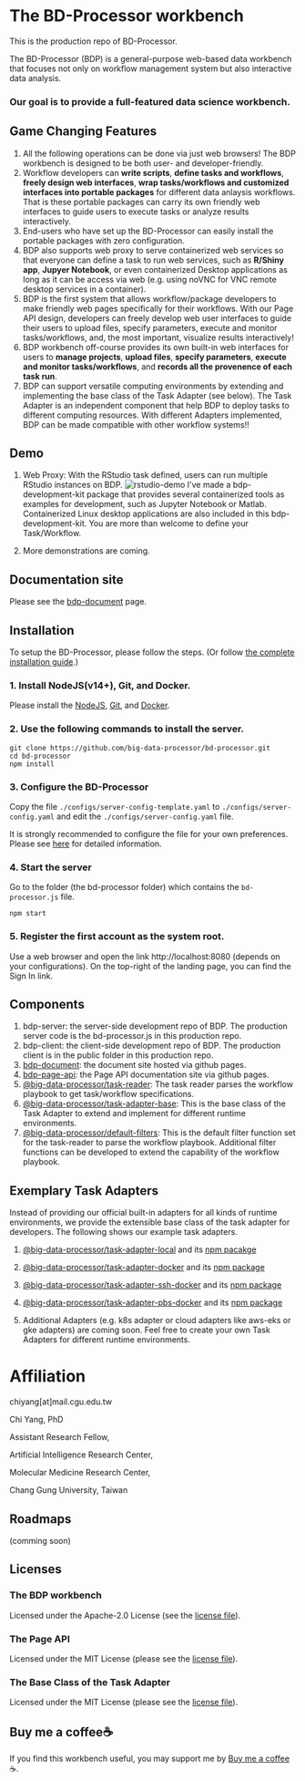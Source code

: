 # The BD-Processor workbench

This is the production repo of BD-Processor.

The BD-Processor (BDP) is a general-purpose web-based data workbench that focuses not only on workflow management system but also interactive data analysis.

### Our goal is to provide a full-featured data science workbench.

## Game Changing Features
1. All the following operations can be done via just web browsers! The BDP workbench is designed to be both user- and developer-friendly.
2. Workflow developers can **write scripts**, **define tasks and workflows**, **freely design web interfaces**, **wrap tasks/workflows and customized interfaces into portable packages** for different data anlaysis workflows. That is these portable packages can carry its own friendly web interfaces to guide users to execute tasks or analyze results interactively.
3. End-users who have set up the BD-Processor can easily install the portable packages with zero configuration.
4. BDP also supports web proxy to serve containerized web services so that everyone can define a task to run web services, such as **R/Shiny app**, **Jupyer Notebook**, or even containerized Desktop applications as long as it can be access via web (e.g. using noVNC for VNC remote desktop services in a container).
5. BDP is the first system that allows workflow/package developers to make friendly web pages specifically for their workflows. With our Page API design, developers can freely develop web user interfaces to guide their users to upload files, specify parameters, execute and monitor tasks/workflows, and, the most important, visualize results interactively!  
6. BDP workbench off-course provides its own built-in web interfaces for users to **manage projects**, **upload files**, **specify parameters**, **execute and monitor tasks/workflows**, and **records all the provenence of each task run**.
7. BDP can support versatile computing environments by extending and implementing the base class of the Task Adapter (see below). The Task Adapter is an independent component that help BDP to deploy tasks to different computing resources. With different Adapters implemented, BDP can be made compatible with other workflow systems!!

## Demo
1. Web Proxy: With the RStudio task defined, users can run multiple RStudio instances on BDP. 
![rstudio-demo](https://user-images.githubusercontent.com/1439838/122026141-90386600-cdfc-11eb-9ceb-1e5e8bdbe9ad.gif)
I've made a bdp-development-kit package that provides several containerized tools as examples for development, such as Jupyter Notebook or Matlab.
Containerized Linux desktop applications are also included in this bdp-development-kit. You are more than welcome to define your Task/Workflow.

2. More demonstrations are coming.


## Documentation site

Please see the [bdp-document](https://big-data-processor.github.io/bdp-document/) page.


## Installation
To setup the BD-Processor, please follow the steps. (Or follow [the complete installation guide](https://big-data-processor.github.io/bdp-document/installation.html).)
### 1. Install NodeJS(v14+), Git, and Docker.
Please install the [NodeJS](https://nodejs.org/), [Git](https://git-scm.com/), and [Docker](https://www.docker.com/).

### 2. Use the following commands to install the server.
```
git clone https://github.com/big-data-processor/bd-processor.git
cd bd-processor
npm install
```

### 3. Configure the BD-Processor
Copy the file `./configs/server-config-template.yaml` to `./configs/server-config.yaml` and edit the `./configs/server-config.yaml` file.

It is strongly recommended to configure the file for your own preferences. Please see [here](https://big-data-processor.github.io/bdp-document/installation.html#configure-the-mongo-database-connection) for detailed information.

### 4. Start the server
Go to the folder (the bd-processor folder) which contains the `bd-processor.js` file.
```
npm start
```

### 5. Register the first account as the system root.
Use a web browser and open the link http://localhost:8080 (depends on your configurations).
On the top-right of the landing page, you can find the Sign In link.


## Components
1. bdp-server: the server-side development repo of BDP. The production server code is the bd-processor.js in this production repo.
2. bdp-client: the client-side development repo of BDP. The production client is in the public folder in this production repo. 
3. [bdp-document](https://big-data-processor.github.io/bdp-document/): the document site hosted via github pages.
4. [bdp-page-api](https://big-data-processor.github.io/bdp-page-api/): the Page API documentation site via github pages.
5. [@big-data-processor/task-reader](https://www.npmjs.com/package/@big-data-processor/task-reader): The task reader parses the workflow playbook to get task/workflow specifications.
6. [@big-data-processor/task-adapter-base](https://big-data-processor.github.io/task-adapter-base/): This is the base class of the Task Adapter to extend and implement for different runtime environments.
7. [@big-data-processor/default-filters](https://github.com/big-data-processor/default-filters): This is the default filter function set for the task-reader to parse the workflow playbook. Additional filter functions can be developed to extend the capability of the workflow playbook.

## Exemplary Task Adapters
Instead of providing our official built-in adapters for all kinds of runtime environments, we provide the extensible base class of the task adapter for developers.
The following shows our example task adapters.

1. [@big-data-processor/task-adapter-local](https://github.com/big-data-processor/task-adapter-local) and its [npm pacakge](https://www.npmjs.com/package/@big-data-processor/task-adapter-local)
2. [@big-data-processor/task-adapter-docker](https://github.com/big-data-processor/task-adapter-docker) and its [npm package](https://www.npmjs.com/package/@big-data-processor/task-adapter-docker)
3. [@big-data-processor/task-adapter-ssh-docker](https://github.com/big-data-processor/task-adapter-ssh-docker) and its [npm package](https://www.npmjs.com/package/@big-data-processor/task-adapter-ssh-docker)
4. [@big-data-processor/task-adapter-pbs-docker](https://github.com/big-data-processor/task-adapter-pbs-docker) and its [npm package](https://www.npmjs.com/package/@big-data-processor/task-adapter-pbs-docker)

5. Additional Adapters (e.g. k8s adapter or cloud adapters like aws-eks or gke adapters) are coming soon. Feel free to create your own Task Adapters for different runtime environments.

# Affiliation
chiyang[at]mail.cgu.edu.tw

Chi Yang, PhD

Assistant Research Fellow,

Artificial Intelligence Research Center,

Molecular Medicine Research Center, 

Chang Gung University, Taiwan


## Roadmaps
(comming soon)

## Licenses

### The BDP workbench
Licensed under the Apache-2.0 License (see the [license file](https://github.com/big-data-processor/bd-processor/blob/master/LICENSE)).

### The Page API
Licensed under the MIT License (please see the [license file](https://github.com/big-data-processor/bdp-page-api/blob/master/LICENSE)).

### The Base Class of the Task Adapter
Licensed under the MIT License (please see the [license file](https://github.com/big-data-processor/task-adapter-base/blob/master/LICENSE)).


## Buy me a coffee☕
If you find this workbench useful, you may support me by [Buy me a coffee](https://www.buymeacoffee.com/chiyang)☕. 

